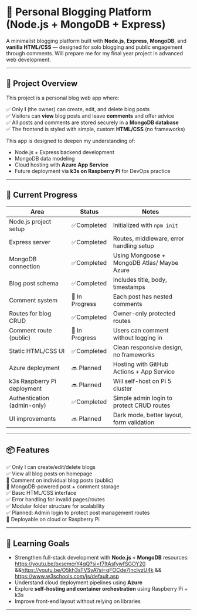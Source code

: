 # 📝 Personal Blogging Platform (Node.js + MongoDB + Express)

A minimalist blogging platform built with **Node.js**, **Express**, **MongoDB**, and **vanilla HTML/CSS** — designed for solo blogging and public engagement through comments.
Will prepare me for my final year project in advanced web development.

---

## 📌 Project Overview

This project is a personal blog web app where:

✅ Only **I** (the owner) can create, edit, and delete blog posts  
✅ Visitors can **view** blog posts and leave **comments** and offer advice  
✅ All posts and comments are stored securely in a **MongoDB database**  
✅ The frontend is styled with simple, custom **HTML/CSS** (no frameworks)

This app is designed to deepen my understanding of:

- Node.js + Express backend development  
- MongoDB data modeling  
- Cloud hosting with **Azure App Service**  
- Future deployment via **k3s on Raspberry Pi** for DevOps practice
---

## 🚧 Current Progress

| Area                         | Status        | Notes                                             |
|------------------------------|---------------|---------------------------------------------------|
| Node.js project setup        | ✅Completed	  | Initialized with `npm init`                       |
| Express server               | ✅Completed	  | Routes, middleware, error handling setup          |
| MongoDB connection           | ✅Completed   | Using Mongoose + MongoDB Atlas/ Maybe Azure       |
| Blog post schema             | ✅Completed   | Includes title, body, timestamps                  |
| Comment system               | 🚧 In Progress| Each post has nested comments                     |
| Routes for blog CRUD         | ✅Completed   | Owner-only protected routes                       |
| Comment route (public)       | 🚧 In Progress| Users can comment without logging in              |
| Static HTML/CSS UI           | ✅Completed   | Clean responsive design, no frameworks            |
| Azure deployment             | 🔜 Planned    | Hosting with GitHub Actions + App Service         |
| k3s Raspberry Pi deployment  | 🔜 Planned    | Will self-host on Pi 5 cluster                    |
| Authentication (admin-only)  | ✅Completed   | Simple admin login to protect CRUD routes         |
| UI improvements              | 🔜 Planned    | Dark mode, better layout, form validation         |

---

## 📦 Features

✅ Only I can create/edit/delete blogs  
✅ View all blog posts on homepage  
🚧 Comment on individual blog posts (public)  
🚧 MongoDB-powered post + comment storage  
✅ Basic HTML/CSS interface  
✅ Error handling for invalid pages/routes  
✅ Modular folder structure for scalability  
✅ Planned: Admin login to protect post management routes  
🚧 Deployable on cloud or Raspberry Pi

---

## 🧠 Learning Goals

- Strengthen full-stack development with **Node.js + MongoDB** resources: https://youtu.be/bxsemcrY4gQ?si=f7ItAsfywfSGOY20 &&https://youtu.be/O5kh3sTVSvA?si=qFOCde7IncIvzU4k && https://www.w3schools.com/js/default.asp
- Understand cloud deployment pipelines using **Azure**
- Explore **self-hosting and container orchestration** using Raspberry Pi + k3s
- Improve front-end layout without relying on libraries

---
